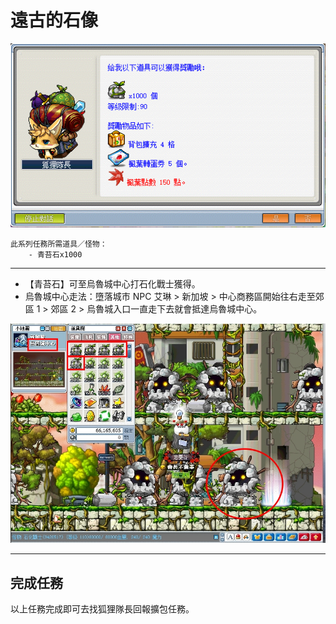 # 遠古的石像

![0](0.png)

```text
此系列任務所需道具／怪物：
    - 青苔石x1000
```

---

- 【青苔石】可至烏魯城中心打石化戰士獲得。
- 烏魯城中心走法：墮落城市 NPC 艾琳 > 新加坡 > 中心商務區開始往右走至郊區 1 > 郊區 2 > 烏魯城入口一直走下去就會抵達烏魯城中心。

![1](1.png)

---

## 完成任務

以上任務完成即可去找狐狸隊長回報擴包任務。
